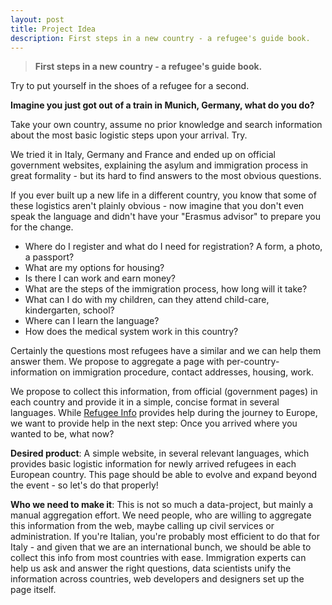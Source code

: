 ```yaml
---
layout: post
title: Project Idea
description: First steps in a new country - a refugee's guide book.
---
```


> **First steps in a new country - a refugee's guide book.**



Try to put yourself in the shoes of a refugee for a second.

**Imagine you just got out of a train in Munich, Germany, what do you do?**

Take your own country, assume no prior knowledge and search information about the most basic  logistic steps upon your arrival. Try.

We tried it in Italy, Germany and France and ended up on official government websites, explaining the asylum and immigration process in great formality - but its hard to find answers to the most obvious questions.

If you ever built up a new life in a different country, you know that some of these logistics aren't plainly obvious - now imagine that you don't even speak the language and didn't have your "Erasmus advisor" to prepare you for the change.


- Where do I register and what do I need for registration? A form, a photo, a passport?
- What are my options for housing?
- Is there I can work and earn money?
- What are the steps of the immigration process, how long will it take?
- What can I do with my children, can they attend child-care, kindergarten, school?
- Where can I learn the language?
- How does the medical system work in this country?

Certainly the questions most refugees have a similar and we can help them answer them. We propose to aggregate a page with per-country-information on immigration procedure, contact addresses, housing, work.

We propose to collect this information, from official (government pages) in each country and provide it in a simple, concise format in several languages. While [Refugee Info](http://refugeeinfo.eu/lesbos) provides help during the journey to Europe, we want to provide help in the next step: Once you arrived where you wanted to be, what now?

**Desired product**: A simple website, in several relevant languages, which provides basic logistic information for newly arrived refugees in each European country. This page should be able to evolve and expand beyond the event - so let's do that properly!

**Who we need to make it**: This is not so much a data-project, but mainly a manual aggregation effort. We need people, who are willing to aggregate this information from the web, maybe calling up civil services or administration. If you're Italian, you're probably most efficient to do that for Italy - and given that we are an international bunch, we should be able to collect this info from most countries with ease. Immigration experts can help us ask and answer the right questions, data scientists unify the information across countries, web developers and designers set up the page itself.

